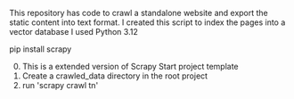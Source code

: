 This repository has code to crawl a standalone website and export the static content into text format.
I created this script to index the pages into a vector database
I used Python 3.12

pip install scrapy

0) This is a extended version of Scrapy Start project template
1) Create a crawled_data directory in the root project
2) run 'scrapy crawl tn'
